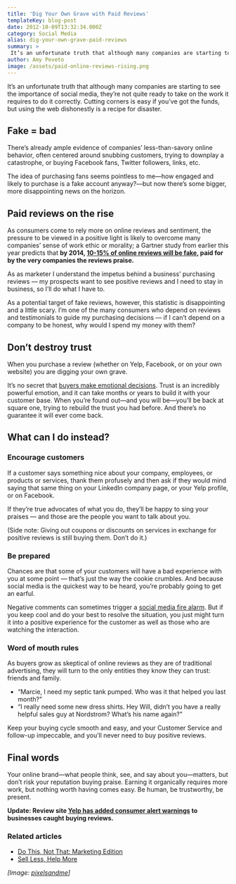 ```yaml
---
title: 'Dig Your Own Grave with Paid Reviews'
templateKey: blog-post
date: 2012-10-09T13:32:34.000Z
category: Social Media
alias: dig-your-own-grave-paid-reviews
summary: > 
 It’s an unfortunate truth that although many companies are starting to see the importance of social media, they’re not quite ready to take on the work it requires to do it correctly. Cutting corners is easy if you’ve got the funds, but using the web dishonestly is a recipe for disaster.
author: Amy Peveto
image: /assets/paid-online-reviews-rising.png
---
```


It’s an unfortunate truth that although many companies are starting to see the importance of social media, they’re not quite ready to take on the work it requires to do it correctly. Cutting corners is easy if you’ve got the funds, but using the web dishonestly is a recipe for disaster.

Fake = bad
----------

There’s already ample evidence of companies’ less-than-savory online behavior, often centered around snubbing customers, trying to downplay a catastrophe, or buying Facebook fans, Twitter followers, links, etc.

The idea of purchasing fans seems pointless to me—how engaged and likely to purchase is a fake account anyway?—but now there’s some bigger, more disappointing news on the horizon.

Paid reviews on the rise
------------------------

As consumers come to rely more on online reviews and sentiment, the pressure to be viewed in a positive light is likely to overcome many companies’ sense of work ethic or morality; a Gartner study from earlier this year predicts that **by 2014, [10-15% of online reviews will be fake](https://www.gartner.com/it/page.jsp?id=2161315), paid for by the very companies the reviews praise.**

As as marketer I understand the impetus behind a business’ purchasing reviews — my prospects want to see positive reviews and I need to stay in business, so I’ll do what I have to.

As a potential target of fake reviews, however, this statistic is disappointing and a little scary. I’m one of the many consumers who depend on reviews and testimonials to guide my purchasing decisions — if I can’t depend on a company to be honest, why would I spend my money with them?

Don’t destroy trust
-------------------

When you purchase a review (whether on Yelp, Facebook, or on your own website) you are digging your own grave.

It’s no secret that [buyers make emotional decisions](http://thesalesblog.com/blog/2012/09/25/buyers-make-emotional-decisions-and-justify-them-later/). Trust is an incredibly powerful emotion, and it can take months or years to build it with your customer base. When you’re found out—and you will be—you’ll be back at square one, trying to rebuild the trust you had before. And there’s no guarantee it will ever come back.

What can I do instead?
----------------------

### Encourage customers

If a customer says something nice about your company, employees, or products or services, thank them profusely and then ask if they would mind saying that same thing on your LinkedIn company page, or your Yelp profile, or on Facebook.

If they’re true advocates of what you do, they’ll be happy to sing your praises — and those are the people you want to talk about you.

(Side note: Giving out coupons or discounts on services in exchange for positive reviews is still buying them. Don’t do it.)

### Be prepared

Chances are that some of your customers will have a bad experience with you at some point — that’s just the way the cookie crumbles. And because social media is the quickest way to be heard, you’re probably going to get an earful.

Negative comments can sometimes trigger a [social media fire alarm](/blog/10/02/2012/what-stop-drop-and-roll-teaches-us-about-social-media). But if you keep cool and do your best to resolve the situation, you just might turn it into a positive experience for the customer as well as those who are watching the interaction.

### Word of mouth rules

As buyers grow as skeptical of online reviews as they are of traditional advertising, they will turn to the only entities they know they can trust: friends and family.

*   “Marcie, I need my septic tank pumped. Who was it that helped you last month?”
*   “I really need some new dress shirts. Hey Will, didn’t you have a really helpful sales guy at Nordstrom? What’s his name again?”

Keep your buying cycle smooth and easy, and your Customer Service and follow-up impeccable, and you’ll never need to buy positive reviews.

Final words
-----------

Your online brand—what people think, see, and say about you—matters, but don’t risk your reputation buying praise. Earning it organically requires more work, but nothing worth having comes easy. Be human, be trustworthy, be present.

**Update: Review site [Yelp has added consumer alert warnings](/blog/10/23/2012/yelp-adds-warnings-businesses-caught-buying-reviews) to businesses caught buying reviews.**

### Related articles

*   [Do This, Not That: Marketing Edition](/blog/09/18/2012/do-not-marketing-edition)
*   [Sell Less, Help More](/blog/08/28/2012/sell-less-help-more)

_\[Image: [pixelsandme](http://www.flickr.com/photos/m3shaff/5039861436/)\]_